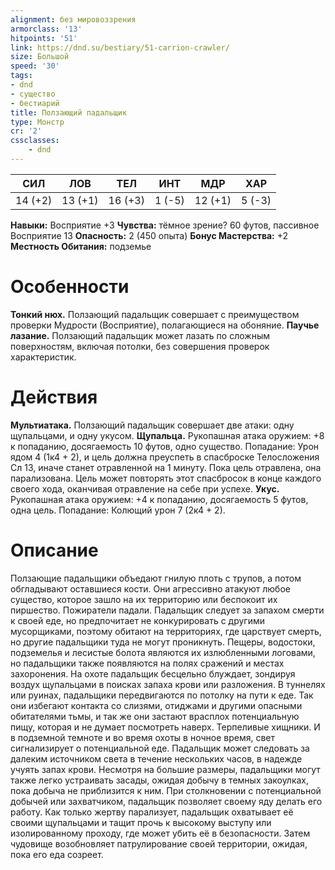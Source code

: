 ```yaml
---
alignment: без мировоззрения
armorclass: '13'
hitpoints: '51'
link: https://dnd.su/bestiary/51-carrion-crawler/
size: Большой
speed: '30'
tags:
- dnd
- существо
- бестиарий
title: Ползающий падальщик
type: Монстр
cr: '2'
cssclasses:
    - dnd
---
```



| СИЛ | ЛОВ | ТЕЛ | ИНТ | МДР | ХАР |
|---|---|---|---|---|---|
| 14 (+2) | 13 (+1) | 16 (+3) | 1 (-5) | 12 (+1) | 5 (-3) |
**Навыки:** Восприятие +3
**Чувства:** тёмное зрение? 60 футов, пассивное Восприятие 13
**Опасность:** 2 (450 опыта)
**Бонус Мастерства:** +2
**Местность Обитания:** подземье


# Особенности
**Тонкий нюх.** Ползающий падальщик совершает с преимуществом проверки Мудрости (Восприятие), полагающиеся на обоняние.
**Паучье лазание.** Ползающий падальщик может лазать по сложным поверхностям, включая потолки, без совершения проверок характеристик.


# Действия
**Мультиатака.** Ползающий падальщик совершает две атаки: одну щупальцами, и одну укусом.
**Щупальца.** Рукопашная атака оружием: +8 к попаданию, досягаемость 10 футов, одно существо. Попадание: Урон ядом 4 (1к4 + 2), и цель должна преуспеть в спасброске Телосложения Сл 13, иначе станет отравленной на 1 минуту. Пока цель отравлена, она парализована. Цель может повторять этот спасбросок в конце каждого своего хода, оканчивая отравление на себе при успехе.
**Укус.** Рукопашная атака оружием: +4 к попаданию, досягаемость 5 футов, одна цель. Попадание: Колющий урон 7 (2к4 + 2).


# Описание
Ползающие падальщики объедают гнилую плоть с трупов, а потом обгладывают оставшиеся кости. Они агрессивно атакуют любое существо, которое зашло на их территорию или беспокоит их пиршество. Пожиратели падали. Падальщик следует за запахом смерти к своей еде, но предпочитает не конкурировать с другими мусорщиками, поэтому обитают на территориях, где царствует смерть, но другие падальщики туда не могут проникнуть. Пещеры, водостоки, подземелья и лесистые болота являются их излюбленными логовами, но падальщики также появляются на полях сражений и местах захоронения. На охоте падальщик бесцельно блуждает, зондируя воздух щупальцами в поисках запаха крови или разложения. В туннелях или руинах, падальщики передвигаются по потолку на пути к еде. Так они избегают контакта со слизями, отиджами и другими опасными обитателями тьмы, и так же они застают врасплох потенциальную пищу, которая и не думает посмотреть наверх. Терпеливые хищники. И в подземной темноте и во время охоты в ночное время, свет сигнализирует о потенциальной еде. Падальщик может следовать за далеким источником света в течение нескольких часов, в надежде учуять запах крови. Несмотря на большие размеры, падальщики могут также легко устраивать засады, ожидая добычу в темных закоулках, пока добыча не приблизится к ним. При столкновении с потенциальной добычей или захватчиком, падальщик позволяет своему яду делать его работу. Как только жертву парализует, падальщик охватывает её своими щупальцами и тащит прочь к высокому выступу или изолированному проходу, где может убить её в безопасности. Затем чудовище возобновляет патрулирование своей территории, ожидая, пока его еда созреет.